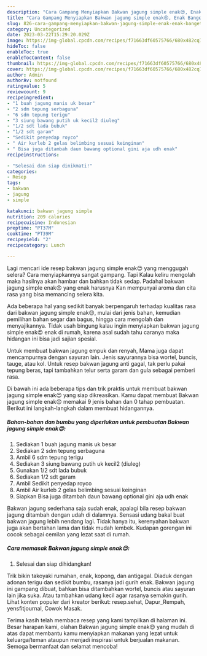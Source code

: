```yaml
---
description: "Cara Gampang Menyiapkan Bakwan jagung simple enak😍, Enak Banget"
title: "Cara Gampang Menyiapkan Bakwan jagung simple enak😍, Enak Banget"
slug: 826-cara-gampang-menyiapkan-bakwan-jagung-simple-enak-enak-banget
category: Uncategorized
date: 2023-03-22T15:29:20.029Z
image: https://img-global.cpcdn.com/recipes/f71663df60575766/680x482cq70/bakwan-jagung-simple-enak-foto-resep-utama.jpg
hideToc: false
enableToc: true
enableTocContent: false
thumbnail: https://img-global.cpcdn.com/recipes/f71663df60575766/680x482cq70/bakwan-jagung-simple-enak-foto-resep-utama.jpg
cover: https://img-global.cpcdn.com/recipes/f71663df60575766/680x482cq70/bakwan-jagung-simple-enak-foto-resep-utama.jpg
author: Admin
authorAv: notfound
ratingvalue: 5
reviewcount: 9
recipeingredient:
- "1 buah jagung manis uk besar"
- "2 sdm tepung serbaguna"
- "6 sdm tepung terigu"
- "3 siung bawang putih uk kecil2 diuleg"
- "1/2 sdt lada bubuk"
- "1/2 sdt garam"
- "Sedikit penyedap royco"
- " Air kurleb 2 gelas belimbing sesuai keinginan"
- " Bisa juga ditambah daun bawang optional gini aja udh enak"
recipeinstructions:

- "Selesai dan siap dinikmati!"
categories:
- Resep
tags:
- bakwan
- jagung
- simple

katakunci: bakwan jagung simple 
nutrition: 209 calories
recipecuisine: Indonesian
preptime: "PT37M"
cooktime: "PT39M"
recipeyield: "2"
recipecategory: Lunch

---
```



Lagi mencari ide resep bakwan jagung simple enak😍 yang menggugah selera? Cara menyiapkannya sangat gampang. Tapi Kalau keliru mengolah maka hasilnya akan hambar dan bahkan tidak sedap. Padahal bakwan jagung simple enak😍 yang enak harusnya Kan mempunyai aroma dan cita rasa yang bisa memancing selera kita.


Ada beberapa hal yang sedikit banyak berpengaruh terhadap kualitas rasa dari bakwan jagung simple enak😍, mulai dari jenis bahan, kemudian pemilihan bahan segar dan bagus, hingga cara mengolah dan menyajikannya. Tidak usah bingung kalau ingin menyiapkan bakwan jagung simple enak😍 enak di rumah, karena asal sudah tahu caranya maka hidangan ini bisa jadi sajian spesial.

Untuk membuat bakwan jagung empuk dan renyah, Mama juga dapat mencampurnya dengan sayuran lain. Jenis sayurannya bisa wortel, buncis, tauge, atau kol. Untuk resep bakwan jagung anti gagal, tak perlu pakai tepung beras, tapi tambahkan telur serta garam dan gula sebagai pemberi rasa.


Di bawah ini ada beberapa tips dan trik praktis untuk membuat bakwan jagung simple enak😍 yang siap dikreasikan. Kamu dapat membuat Bakwan jagung simple enak😍 memakai 9 jenis bahan dan 0 tahap pembuatan. Berikut ini langkah-langkah dalam membuat hidangannya.

<!--inarticleads1-->

##### Bahan-bahan dan bumbu yang diperlukan untuk pembuatan Bakwan jagung simple enak😍:

1. Sediakan 1 buah jagung manis uk besar
1. Sediakan 2 sdm tepung serbaguna
1. Ambil 6 sdm tepung terigu
1. Sediakan 3 siung bawang putih uk kecil2 (diuleg)
1. Gunakan 1/2 sdt lada bubuk
1. Sediakan 1/2 sdt garam
1. Ambil Sedikit penyedap royco
1. Ambil  Air kurleb 2 gelas belimbing sesuai keinginan
1. Siapkan  Bisa juga ditambah daun bawang optional gini aja udh enak


Bakwan jagung sederhana saja sudah enak, apalagi bila resep bakwan jagung ditambah dengan udah di dalamnya. Sensasi udang bakal buat bakwan jagung lebih nendang lagi. Tidak hanya itu, kerenyahan bakwan juga akan bertahan lama dan tidak mudah lembek. Kudapan gorengan ini cocok sebagai cemilan yang lezat saat di rumah. 

<!--inarticleads2-->

##### Cara memasak Bakwan jagung simple enak😍:


1. Selesai dan siap dihidangkan!

Trik bikin takoyaki rumahan, enak, kopong, dan antigagal. Diaduk dengan adonan terigu dan sedikit bumbu, rasanya jadi gurih enak. Bakwan jagung ini gampang dibuat, bahkan bisa ditambahkan wortel, buncis atau sayuran lain jika suka. Atau tambahkan udang kecil agar rasanya semakin gurih. Lihat konten populer dari kreator berikut: resep.sehat, Dapur_Rempah, yensfitjournal, Cowok Masak. 

Terima kasih telah membaca resep yang kami tampilkan di halaman ini. Besar harapan kami, olahan Bakwan jagung simple enak😍 yang mudah di atas dapat membantu kamu menyiapkan makanan yang lezat untuk keluarga/teman ataupun menjadi inspirasi untuk berjualan makanan. Semoga bermanfaat dan selamat mencoba!
